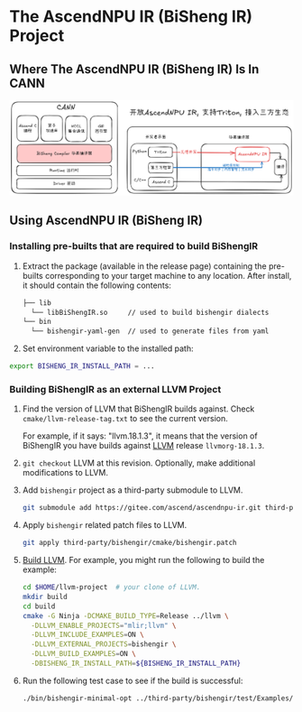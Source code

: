 # The AscendNPU IR (BiSheng IR) Project

## Where The AscendNPU IR (BiSheng IR) Is In CANN

![](./doc/pic/ascendnpu-ir-in-cann.png)

## Using AscendNPU IR (BiSheng IR)

### Installing pre-builts that are required to build BiShengIR

1. Extract the package (available in the release page) containing the pre-builts corresponding to your target machine to any location. After install, it should contain the following contents:

   ```bash
   ├── lib
     └── libBiShengIR.so     // used to build bishengir dialects
   └── bin
     └── bishengir-yaml-gen  // used to generate files from yaml
   ```

2. Set environment variable to the installed path:

  ```bash
  export BISHENG_IR_INSTALL_PATH = ...
  ```


### Building BiShengIR as an external LLVM Project

1. Find the version of LLVM that BiShengIR builds against. Check `cmake/llvm-release-tag.txt` to see the current version.
  
    For example, if it says: "llvm.18.1.3", it means that the version of BiShengIR you have builds against [LLVM](https://github.com/llvm/llvm-project/tree/llvmorg-18.1.3) release `llvmorg-18.1.3`.

2. `git checkout` LLVM at this revision. Optionally, make additional modifications to LLVM.

3. Add `bishengir` project as a third-party submodule to LLVM.

    ```bash
    git submodule add https://gitee.com/ascend/ascendnpu-ir.git third-party/bishengir
    ```

4. Apply `bishengir` related patch files to LLVM.

    ```bash
    git apply third-party/bishengir/cmake/bishengir.patch
    ```

5. [Build LLVM](https://llvm.org/docs/CMake.html).  For example, you might run the following to build the example:

    ```bash
    cd $HOME/llvm-project  # your clone of LLVM.
    mkdir build
    cd build
    cmake -G Ninja -DCMAKE_BUILD_TYPE=Release ../llvm \
      -DLLVM_ENABLE_PROJECTS="mlir;llvm" \
      -DLLVM_INCLUDE_EXAMPLES=ON \
      -DLLVM_EXTERNAL_PROJECTS=bishengir \
      -DLLVM_BUILD_EXAMPLES=ON \
      -DBISHENG_IR_INSTALL_PATH=${BISHENG_IR_INSTALL_PATH}
    ```

6. Run the following test case to see if the build is successful:

   ```bash
   ./bin/bishengir-minimal-opt ../third-party/bishengir/test/Examples/hfusion.mlir
   ```

